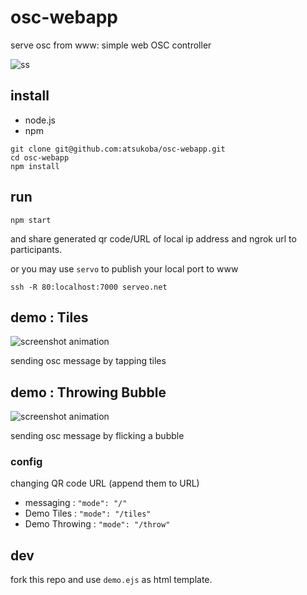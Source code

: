 # osc-webapp

serve osc from www: simple web OSC controller

![ss](https://i.gyazo.com/bc90ec0297a2080c47e2a4c264916a52.png)

## install

- node.js
- npm

```shell
git clone git@github.com:atsukoba/osc-webapp.git
cd osc-webapp
npm install
```

## run

```shell
npm start
```

and share generated qr code/URL of local ip address and ngrok url to participants.

or you may use `servo` to publish your local port to www

```shell
ssh -R 80:localhost:7000 serveo.net
```

## demo : Tiles

![screenshot animation](https://i.gyazo.com/6743bcefe33625d949fd7f1b9ced35a6.gif)

sending osc message by tapping tiles

## demo : Throwing Bubble

![screenshot animation](https://i.gyazo.com/73f170317f31971bd4da5a8680f6634a.gif)

sending osc message by flicking a bubble

### config

changing QR code URL (append them to URL)

- messaging : `"mode": "/"`
- Demo Tiles : `"mode": "/tiles"`
- Demo Throwing : `"mode": "/throw"`

## dev

fork this repo and use `demo.ejs` as html template.
